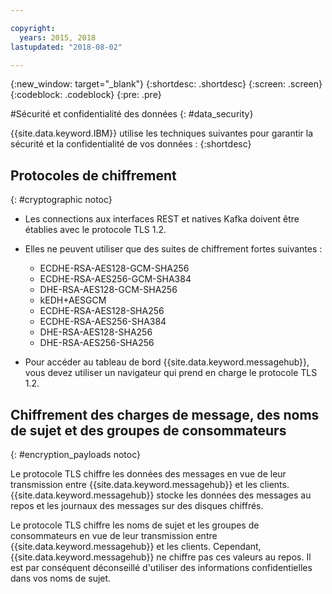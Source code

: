 ```yaml
---

copyright:
  years: 2015, 2018
lastupdated: "2018-08-02"

---
```


{:new_window: target="_blank"}
{:shortdesc: .shortdesc}
{:screen: .screen}
{:codeblock: .codeblock}
{:pre: .pre}


#Sécurité et confidentialité des données
{: #data_security}


{{site.data.keyword.IBM}} utilise les techniques suivantes pour garantir la sécurité et
la confidentialité de vos données :
{:shortdesc}

## Protocoles de chiffrement
{: #cryptographic notoc}


*  Les connections aux interfaces REST et natives Kafka doivent être établies avec le protocole TLS 1.2.
*  Elles ne peuvent utiliser que des suites de chiffrement fortes suivantes :

      * ECDHE-RSA-AES128-GCM-SHA256
      * ECDHE-RSA-AES256-GCM-SHA384
      * DHE-RSA-AES128-GCM-SHA256
      * kEDH+AESGCM
      * ECDHE-RSA-AES128-SHA256
      * ECDHE-RSA-AES256-SHA384
      * DHE-RSA-AES128-SHA256
      * DHE-RSA-AES256-SHA256



*  Pour accéder au tableau de bord
{{site.data.keyword.messagehub}}, vous devez utiliser un navigateur qui prend en charge le protocole TLS 1.2.
   
## Chiffrement des charges de message, des noms de sujet et des groupes de consommateurs
{: #encryption_payloads notoc}

Le protocole TLS chiffre les données des messages en vue de leur transmission entre {{site.data.keyword.messagehub}} et les clients. {{site.data.keyword.messagehub}}
stocke les données des messages au repos et les journaux des messages sur des disques chiffrés.

Le protocole TLS chiffre les noms de sujet et les groupes de consommateurs en vue de leur transmission entre {{site.data.keyword.messagehub}} et les clients. Cependant, {{site.data.keyword.messagehub}} ne chiffre pas ces valeurs au repos. Il est par conséquent déconseillé d'utiliser des informations confidentielles dans vos noms de sujet.



